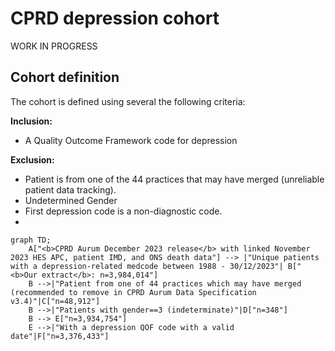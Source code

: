 # CPRD depression cohort
WORK IN PROGRESS


## Cohort definition
The cohort is defined using several the following criteria:

**Inclusion:**
  - A Quality Outcome Framework code for depression

**Exclusion:**
  - Patient is from one of the 44 practices that may have merged (unreliable patient data tracking).
  - Undetermined Gender
  - First depression code is a non-diagnostic code.
  - 

```mermaid
graph TD;
    A["<b>CPRD Aurum December 2023 release</b> with linked November 2023 HES APC, patient IMD, and ONS death data"] --> |"Unique patients with a depression-related medcode between 1988 - 30/12/2023"| B["<b>Our extract</b>: n=3,984,014"]
    B -->|"Patient from one of 44 practices which may have merged (recommended to remove in CPRD Aurum Data Specification v3.4)"|C["n=48,912"]
    B -->|"Patients with gender==3 (indeterminate)"|D["n=348"]
    B --> E["n=3,934,754"]
    E -->|"With a depression QOF code with a valid date"|F["n=3,376,433"]
```
